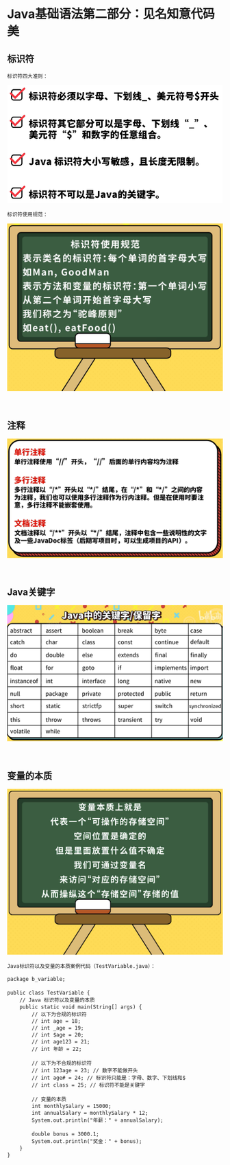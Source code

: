 # Java基础语法第二部分：见名知意代码美

## **标识符**

`标识符四大准则：`

![标识符四大准则](../images/f794fe18b6b6bfd9abb22f38b268d1da059801e3054d446a0e7eefc02c5b5a18.png)  

`标识符使用规范：`

![标识符使用规范](../images/73dd58f7ee5a99a56c0e56eb7f033e7734909508aed38fdfad99839972b31859.png)  

<br>

## **注释**

![注释简介](../images/b675de1bdc9ab9ddef6e433942b3e337da2dc0c8d3bf66b6d24aa6093f2b9c30.png)  

<br>

## **Java关键字**

![关键字汇总](../images/c9b8337e3df9c741b115079a41a828085dd67cb0acb98e62abbc53cf5c941c3a.png)  

<br>

## **变量的本质**

![变量的本质](../images/403b00f8151331cd1d6396cc0e81f7bc1199c6b4aeab81adfe1fb21a6a058ac9.png)

`Java标识符以及变量的本质案例代码（TestVariable.java）：`
    
```
package b_variable;

public class TestVariable {
    // Java 标识符以及变量的本质
    public static void main(String[] args) {
        // 以下为合规的标识符
        // int age = 18;
        // int _age = 19;
        // int $age = 20;
        // int age123 = 21;
        // int 年龄 = 22;

        // 以下为不合规的标识符
        // int 123age = 23; // 数字不能做开头
        // int age# = 24; // 标识符只能是：字母、数字、下划线和$
        // int class = 25; // 标识符不能是关键字

        // 变量的本质
        int monthlySalary = 15000;
        int annualSalary = monthlySalary * 12;
        System.out.println("年薪：" + annualSalary);

        double bonus = 3000.1;
        System.out.println("奖金：" + bonus);
    }
}
```
